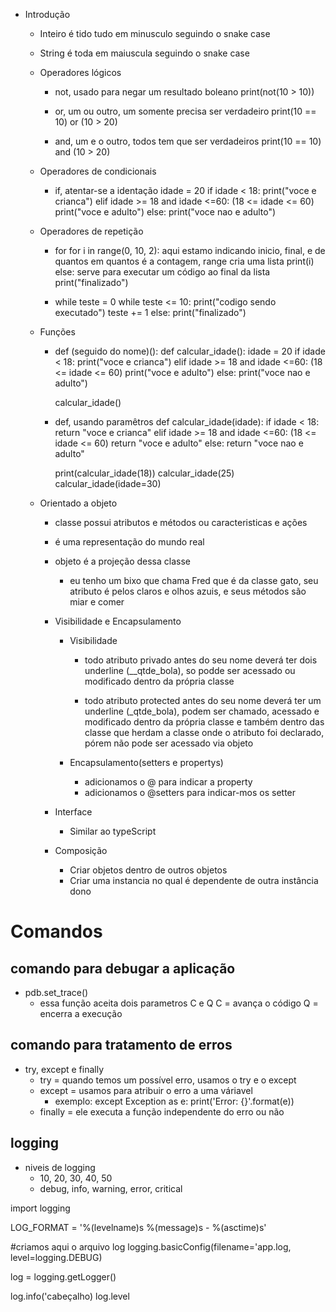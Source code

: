 - Introdução
    - Inteiro é tido tudo em minusculo seguindo o snake case
    - String é toda em maiuscula seguindo o snake case

    - Operadores lógicos
        - not, usado para negar um resultado boleano
            print(not(10 > 10))

        - or, um ou outro, um somente precisa ser verdadeiro
            print(10 == 10) or (10 > 20)
        
        - and, um e o outro, todos tem que ser verdadeiros
            print(10 == 10) and (10 > 20)
    
    - Operadores de condicionais
        - if, atentar-se a identação
            idade = 20
            if idade < 18:
                print("voce e crianca")
            elif idade >= 18 and idade <=60: (18 <= idade <= 60)
                print("voce e adulto")
            else:
                print("voce nao e adulto")

    - Operadores de repetição
        - for
            for i in range(0, 10, 2): aqui estamo indicando inicio, final, e de quantos em quantos é a contagem, range cria uma lista
                print(i)
            else: serve para executar um código ao final da lista
                print("finalizado")

        - while
            teste = 0
            while teste <= 10:
                print("codigo sendo executado")
                teste += 1
            else:
                print("finalizado")
    
    - Funções
        - def (seguido do nome)():
            def calcular_idade():
                idade = 20
                if idade < 18:
                    print("voce e crianca")
                elif idade >= 18 and idade <=60: (18 <= idade <= 60)
                    print("voce e adulto")
                else:
                    print("voce nao e adulto")

            calcular_idade()

        - def, usando paramêtros
            def calcular_idade(idade):
                if idade < 18:
                    return "voce e crianca"
                elif idade >= 18 and idade <=60: (18 <= idade <= 60)
                    return "voce e adulto"
                else:
                    return "voce nao e adulto"

            print(calcular_idade(18))
            calcular_idade(25)
            calcular_idade(idade=30)
    
    - Orientado a objeto
        - classe possui atributos e métodos ou caracteristicas e ações
        - é uma representação do mundo real
        - objeto é a projeção dessa classe 
            - eu tenho um bixo que chama Fred que é da classe gato, seu atributo é pelos claros e olhos azuis, e seus métodos são miar e comer
        
        - Visibilidade e Encapsulamento
            - Visibilidade
                - todo atributo privado antes do seu nome deverá ter dois underline (__qtde_bola),
                    so podde ser acessado ou modificado dentro da própria classe

                - todo atributo protected antes do seu nome deverá ter um underline (_qtde_bola),
                    podem ser chamado, acessado e modificado dentro da própria classe e também dentro das classe que herdam a classe onde o atributo foi declarado, pórem não pode ser acessado via objeto                

            - Encapsulamento(setters e propertys)
                - adicionamos o @ para indicar a property
                - adicionamos o @setters para indicar-mos os setter

        - Interface
            - Similar ao typeScript
        
        - Composição
            - Criar objetos dentro de outros objetos
            - Criar uma instancia no qual é dependente de outra instância dono
            
# Comandos
## comando para debugar a aplicação
- pdb.set_trace()
    - essa função aceita dois parametros C e Q
        C = avança o código
        Q = encerra a execução

## comando para tratamento de erros
- try, except e finally
    - try = quando temos um possível erro, usamos o try e o except
    - except = usamos para atribuir o erro a uma váriavel
        - exemplo:
        except Exception as e:
            print('Error: {}'.format(e))
    - finally = ele executa a função independente do erro ou não

## logging
- niveis de logging
    - 10, 20, 30, 40, 50
    - debug, info, warning, error, critical

import logging

LOG_FORMAT = '%(levelname)s %(message)s - %(asctime)s'

#criamos aqui o arquivo log
logging.basicConfig(filename='app.log, level=logging.DEBUG)

log = logging.getLogger()

log.info('cabeçalho)
log.level

